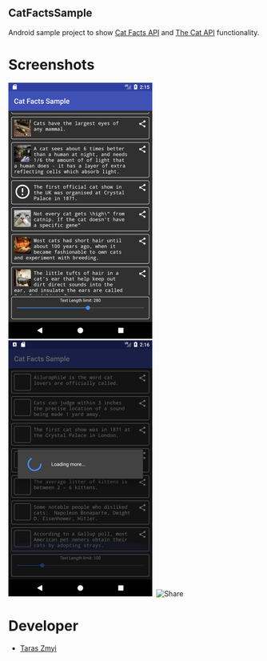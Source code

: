 ## CatFactsSample
Android sample project to show <a href="https://catfact.ninja">Cat Facts API</a> and <a href="http://thecatapi.com">The Cat API</a> functionality.

# Screenshots
<img src="extra/Screenshot_1510143335.png" alt="Main" width="288" height="512">&nbsp;
<img src="extra/Screenshot_1510143385.png" alt="Loader" width="288" height="512">&nbsp;
<img src="extra/Screenshot_1510143395.png" alt="Share" width="288" height="512">

# Developer

* [Taras Zmyi](https://github.com/tZpace)
